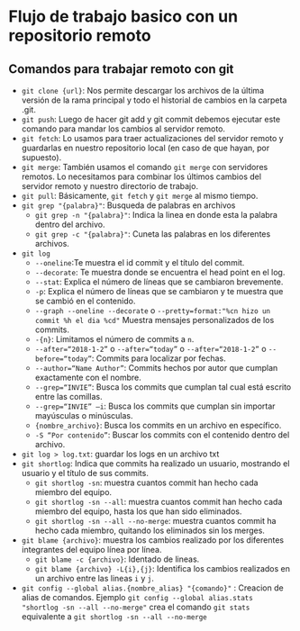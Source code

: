 # Flujo de trabajo basico con un repositorio remoto

## Comandos para trabajar remoto con git

* `git clone {url}`: Nos permite descargar los archivos de la última versión de la rama principal y todo el historial de cambios en la carpeta .git.
* `git push`: Luego de hacer git add y git commit debemos ejecutar este comando para mandar los cambios al servidor remoto.
* `git fetch`: Lo usamos para traer actualizaciones del servidor remoto y guardarlas en nuestro repositorio local (en caso de que hayan, por supuesto).
* `git merge`: También usamos el comando `git merge` con servidores remotos. Lo necesitamos para combinar los últimos cambios del servidor remoto y nuestro directorio de trabajo.
* `git pull`: Básicamente, `git fetch` y `git merge` al mismo tiempo.
* `git grep "{palabra}"`: Busqueda de palabras en archivos
    * `git grep -n "{palabra}"`: Indica la linea en donde esta la palabra dentro del archivo.
    * `git grep -c "{palabra}"`: Cuneta las palabras en los diferentes archivos.
* `git log` 
    * `--oneline`:Te muestra el id commit y el título del commit.
    * `--decorate`: Te muestra donde se encuentra el head point en el log.
    * `--stat`: Explica el número de líneas que se cambiaron brevemente.
    * `-p`: Explica el número de líneas que se cambiaron y te muestra que se cambió en el contenido.
    * `--graph --oneline --decorate` o `--pretty=format:"%cn hizo un commit %h el dia %cd"` Muestra mensajes personalizados de los commits.
    * `-{n}`: Limitamos el número de commits a `n`.
    * `--after=“2018-1-2”` o `--after=“today”` o `--after=“2018-1-2”` o `--before=“today”`: Commits para localizar por fechas.
    * `--author=“Name Author”`: Commits hechos por autor que cumplan exactamente con el nombre.
    * `--grep=“INVIE”`: Busca los commits que cumplan tal cual está escrito entre las comillas.
    * `--grep=“INVIE” –i`: Busca los commits que cumplan sin importar mayúsculas o minúsculas.
    * `{nombre_archivo}`: Busca los commits en un archivo en específico.
    * `-S “Por contenido”`: Buscar los commits con el contenido dentro del archivo.
* `git log > log.txt`: guardar los logs en un archivo txt
* `git shortlog`: Indica que commits ha realizado un usuario, mostrando el usuario y el título de sus commits.
    * `git shortlog -sn`: muestra cuantos commit han hecho cada miembro del equipo.
    * `git shortlog -sn --all`: muestra cuantos commit han hecho cada miembro del equipo, hasta los que han sido eliminados.
    * `git shortlog -sn --all --no-merge`: muestra cuantos commit ha hecho cada miembro, quitando los eliminados sin los merges.
* `git blame {archivo}`: muestra los cambios realizado por los diferentes integrantes del equipo línea por línea.
    * `git blame -c {archivo}`: Identado de lineas.
    * `git blame {archivo} -L{i},{j}`: Identifica los cambios realizados en un archivo entre las lineas `i` y `j`.
* `git config --global alias.{nombre_alias} "{comando}"` : Creacion de alias de comandos. Ejemplo `git config --global alias.stats "shortlog -sn --all --no-merge"` crea el comando `git stats` equivalente a `git shortlog -sn --all --no-merge`